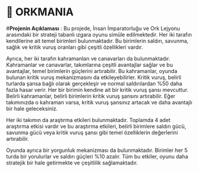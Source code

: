 # 🐉 **ORKMANIA**
#**Projenin Açıklaması** : Bu projede, İnsan İmparatorluğu ve Ork Lejyonu arasındaki bir strateji tabanlı ızgara oyunu simüle edilmektedir. Her iki tarafın kendilerine ait temel birimleri bulunmaktadır. Bu birimlerin saldırı, savunma, sağlık ve kritik vuruş oranları gibi çeşitli özellikleri vardır.

Ayrıca, her iki tarafın kahramanları ve canavarları da bulunmaktadır. Kahramanlar ve canavarlar, takımlarına çeşitli avantajlar sağlar ve bu avantajlar, temel birimlerin güçlerini artırabilir. Bu kahramanlar, oyunda bulunan kritik vuruş mekanizmasını da etkileyebilirler. Kritik vuruş, belirli turlarda şansa bağlı olarak gerçekleşir ve normal saldırılardan %50 daha fazla hasar verir. Her bir birimin kendine ait bir kritik vuruş şansı mevcuttur. Belirli kahramanlar, belirli birimlerin kritik vuruş şansını artırabilir. Eğer takımınızda o kahraman varsa, kritik vuruş şansınız artacak ve daha avantajlı bir hale geleceksiniz.

Her iki takımın da araştırma etkileri bulunmaktadır. Toplamda 4 adet araştırma etkisi vardır ve bu araştırma etkileri, belirli birimlere saldırı gücü, savunma gücü veya kritik vuruş şansı gibi temel özelliklerin değerlerini artırabilir.

Oyunda ayrıca bir yorgunluk mekanizması da bulunmaktadır. Birimler her 5 turda bir yorulurlar ve saldırı güçleri %10 azalır. Tüm bu etkiler, oyunu daha stratejik bir hale getirmekte ve çeşitlilik sağlamaktadır.
